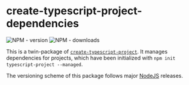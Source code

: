 # create-typescript-project-dependencies

![NPM - version](https://img.shields.io/npm/v/create-typescript-project-dependencies/nodejs-v11.svg)
![NPM - downloads](https://img.shields.io/npm/v/create-typescript-project-dependencies.svg)

This is a twin-package of [`create-typescript-project`](https://www.npmjs.com/package/create-typescript-project). It manages dependencies for projects, which have been initialized with `npm init typescript-project --managed`.

The versioning scheme of this package follows major [NodeJS](https://nodejs.org) releases.
